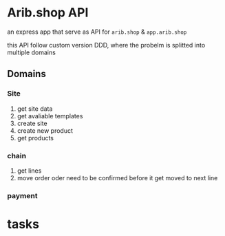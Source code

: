 # Arib.shop API

an express app that serve as API for `arib.shop` & `app.arib.shop`


this API follow custom version DDD, where the probelm is splitted into multiple domains

## Domains

### Site
1. get site data
2. get avaliable templates
3. create site
4. create new product
5. get products

### chain
1. get lines
2. move order
    oder need to be confirmed before it get moved to next line


### payment



# tasks

<!-- todo  addGroup Vs associateGroup Vs linkGroup-->

